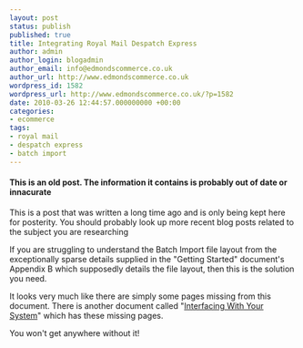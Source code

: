```yaml
---
layout: post
status: publish
published: true
title: Integrating Royal Mail Despatch Express
author: admin
author_login: blogadmin
author_email: info@edmondscommerce.co.uk
author_url: http://www.edmondscommerce.co.uk
wordpress_id: 1582
wordpress_url: http://www.edmondscommerce.co.uk/?p=1582
date: 2010-03-26 12:44:57.000000000 +00:00
categories:
- ecommerce
tags:
- royal mail
- despatch express
- batch import
---
```

<div class="oldpost"><h4>This is an old post. The information it contains is probably out of date or innacurate</h4>
<p>
This is a post that was written a long time ago and is only being kept here for posterity.
You should probably look up more recent blog posts related to the subject you are researching
</p>
</div>
If you are struggling to understand the Batch Import file layout from the exceptionally sparse details supplied in the "Getting Started" document's Appendix B which supposedly details the file layout, then this is the solution you need. 

It looks very much like there are simply some pages missing from this document. There is another document called "<a href="ftp://ftp.royalmail.com/Downloads/public/ctf/rm/Despatch_Express_Interfacing_System.pdf">Interfacing With Your System</a>" which has these missing pages.

You won't get anywhere without it! 
